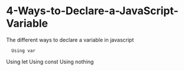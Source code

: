 # 4-Ways-to-Declare-a-JavaScript-Variable

The different ways to declare a variable in javascript


      Using var
Using let
Using const
Using nothing
